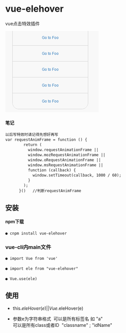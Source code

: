 # vue-elehover
vue点击特效插件

![](https://github.com/ResJay/vue-elehover/blob/master/GIF1.gif?raw=true)

#### 笔记
```
以后写特效时请记得先想好再写
var requestAnimFrame = function () {
        return (
          window.requestAnimationFrame ||
          window.mozRequestAnimationFrame ||
          window.oRequestAnimationFrame ||
          window.msRequestAnimationFrame ||
          function (callback) {
            window.setTimeout(callback, 1000 / 60);
          }
        );
      }()   //判断requestAnimFrame
```

## 安装

#### npm下载
`````
● cnpm install vue-elehover 
`````
### vue-cli内main文件

``````
● import Vue from 'vue'

● import ele from "vue-elehover"

● Vue.use(ele)
````````````````

## 使用

* this.$eleHover(e)  ||  Vue.$eleHover(e)

* 参数e为字符串格式  可以是所有标签名 如 "a"  
  可以是所有class或者ID  "classname" ; "idName"
